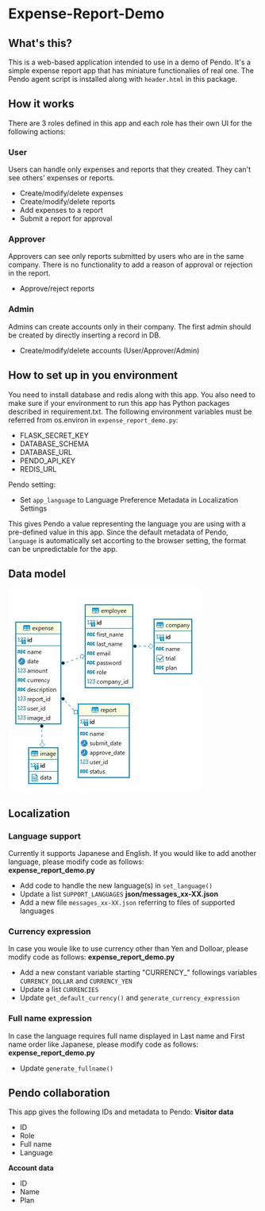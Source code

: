 # Expense-Report-Demo
 
## What's this?
This is a web-based application intended to use in a demo of Pendo. It's a simple expense report app that has miniature functionalies of real one. The Pendo agent script is installed along with `header.html` in this package.

## How it works
There are 3 roles defined in this app and each role has their own UI for the following actions:
### User
Users can handle only expenses and reports that they created. They can't see others' expenses or reports.
* Create/modify/delete expenses
* Create/modify/delete reports
* Add expenses to a report
* Submit a report for approval  
### Approver
Approvers can see only reports submitted by users who are in the same company. There is no functionality to add a reason of approval or rejection in the report.
* Approve/reject reports  
### Admin
Admins can create accounts only in their company. The first admin should be created by directly inserting a record in DB. 
* Create/modify/delete accounts (User/Approver/Admin)  

## How to set up in you environment
You need to install database and redis along with this app. You also need to make sure if your environment to run this app has Python packages described in requirement.txt. The following environment variables must be referred from os.environ in `expense_report_demo.py`:
* FLASK_SECRET_KEY
* DATABASE_SCHEMA
* DATABASE_URL
* PENDO_API_KEY
* REDIS_URL
  
Pendo setting:
* Set `app_language` to Language Preference Metadata in Localization Settings
  
This gives Pendo a value representing the language you are using with a pre-defined value in this app. Since the default metadata of Pendo, `language` is automatically set accorting to the browser setting, the format can be unpredictable for the app.

## Data model
![Data Model](data_diagram.jpg)

## Localization
### Language support
Currently it supports Japanese and English. If you would like to add another language, please modify code as follows:  
**expense_report_demo.py**
* Add code to handle the new language(s) in `set_language()`
* Update a list `SUPPORT_LANGUAGES`
**json/messages_xx-XX.json**
* Add a new file `messages_xx-XX.json` referring to files of supported languages

### Currency expression
In case you woule like to use currency other than Yen and Dolloar, please modify code as follows:
**expense_report_demo.py**
* Add a new constant variable starting "CURRENCY_" followings variables `CURRENCY_DOLLAR` and `CURRENCY_YEN`
* Update a list `CURRENCIES`
* Update `get_default_currency()` and `generate_currency_expression`

### Full name expression
In case the language requires full name displayed in Last name and First name order like Japanese, please modify code as follows:
**expense_report_demo.py**
* Update `generate_fullname()`

## Pendo collaboration
This app gives the following IDs and metadata to Pendo:
**Visitor data**
* ID
* Role
* Full name
* Language
  
**Account data**
* ID
* Name
* Plan